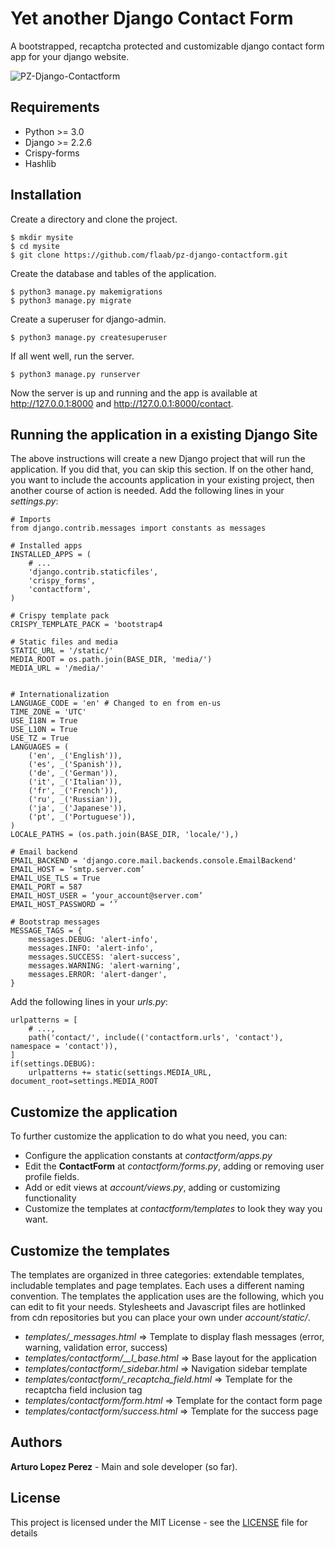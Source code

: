 # Yet another Django Contact Form

A bootstrapped, recaptcha protected and customizable django contact form app for your django website. 

![PZ-Django-Contactform](https://www.dropbox.com/s/qv7d0mbpel4yfpj/djangocontact.png?raw=1)

## Requirements
- Python >= 3.0
- Django >= 2.2.6
- Crispy-forms
- Hashlib

## Installation
Create a directory and clone the project.
```
$ mkdir mysite
$ cd mysite
$ git clone https://github.com/flaab/pz-django-contactform.git 
```
Create the database and tables of the application.
```
$ python3 manage.py makemigrations
$ python3 manage.py migrate
```
Create a superuser for django-admin.
```
$ python3 manage.py createsuperuser
```
If all went well, run the server.
```
$ python3 manage.py runserver
```
Now the server is up and running and the app is available at http://127.0.0.1:8000 and http://127.0.0.1:8000/contact.

## Running the application in a existing Django Site

The above instructions will create a new Django project that will run the application. If you did that, you can skip this section. If on the other hand, you want to include the accounts application in your existing project, then another course of action is needed. Add the following lines in your *settings.py*:

```
# Imports
from django.contrib.messages import constants as messages

# Installed apps
INSTALLED_APPS = (
    # ...
    'django.contrib.staticfiles',
    'crispy_forms',
    'contactform',
)

# Crispy template pack
CRISPY_TEMPLATE_PACK = 'bootstrap4

# Static files and media
STATIC_URL = '/static/'
MEDIA_ROOT = os.path.join(BASE_DIR, 'media/')
MEDIA_URL = '/media/'


# Internationalization
LANGUAGE_CODE = 'en' # Changed to en from en-us
TIME_ZONE = 'UTC'
USE_I18N = True
USE_L10N = True
USE_TZ = True
LANGUAGES = (
    ('en', _('English')),
    ('es', _('Spanish')),
    ('de', _('German')),
    ('it', _('Italian')),
    ('fr', _('French')),
    ('ru', _('Russian')),
    ('ja', _('Japanese')),
    ('pt', _('Portuguese')),
)
LOCALE_PATHS = (os.path.join(BASE_DIR, 'locale/'),)

# Email backend 
EMAIL_BACKEND = 'django.core.mail.backends.console.EmailBackend'
EMAIL_HOST = ‘smtp.server.com’
EMAIL_USE_TLS = True
EMAIL_PORT = 587
EMAIL_HOST_USER = ‘your_account@server.com’
EMAIL_HOST_PASSWORD = ‘’

# Bootstrap messages
MESSAGE_TAGS = {
    messages.DEBUG: 'alert-info',
    messages.INFO: 'alert-info',
    messages.SUCCESS: 'alert-success',
    messages.WARNING: 'alert-warning',
    messages.ERROR: 'alert-danger',
}
```

Add the following lines in your *urls.py*:

```
urlpatterns = [
    # ...,
    path('contact/', include(('contactform.urls', 'contact'), namespace = 'contact')),
]
if(settings.DEBUG):
    urlpatterns += static(settings.MEDIA_URL, document_root=settings.MEDIA_ROOT
```

## Customize the application
To further customize the application to do what you need, you can:

- Configure the application constants at *contactform/apps.py*
- Edit the **ContactForm** at *contactform/forms.py*, adding or removing user profile fields.
- Add or edit views at *account/views.py*, adding or customizing functionality
- Customize the templates at *contactform/templates* to look they way you want.

## Customize the templates
The templates are organized in three categories: extendable templates, includable templates and page templates. Each uses a different naming convention. The templates the application uses are the following, which you can edit to fit your needs. Stylesheets and Javascript files are hotlinked from cdn repositories but you can place your own under *account/static/*.

- *templates/_messages.html* => Template to display flash messages (error, warning, validation error, success)
- *templates/contactform/__l_base.html* => Base layout for the application 
- *templates/contactform/_sidebar.html* => Navigation sidebar template
- *templates/contactform/_recaptcha_field.html* => Template for the recaptcha field inclusion tag 
- *templates/contactform/form.html* => Template for the contact form page
- *templates/contactform/success.html* => Template for the success page

## Authors
**Arturo Lopez Perez** - Main and sole developer (so far).

## License
This project is licensed under the MIT License - see the [LICENSE](LICENSE) file for details

